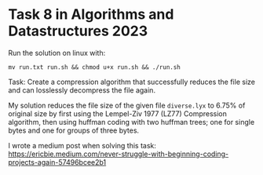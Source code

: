 # Task 8 in Algorithms and Datastructures 2023
Run the solution on linux with:

```
mv run.txt run.sh && chmod u+x run.sh && ./run.sh
```

Task: Create a compression algorithm that successfully reduces the file size and can losslessly
decompress the file again.

My solution reduces the file size of the given file `diverse.lyx` to 6.75% of original size
by first using the Lempel-Ziv 1977 (LZ77) Compression algorithm, then using huffman coding 
with two huffman trees; one for single bytes and one for groups of three bytes.

I wrote a medium post when solving this task:
https://ericbie.medium.com/never-struggle-with-beginning-coding-projects-again-57496bcee2b1
